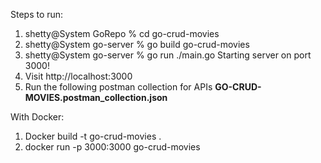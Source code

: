 Steps to run:
1. shetty@System GoRepo % cd go-crud-movies
2. shetty@System go-server % go build go-crud-movies
3. shetty@System go-server % go run ./main.go
   Starting server on port 3000!
4. Visit http://localhost:3000
5. Run the following postman collection for APIs **GO-CRUD-MOVIES.postman_collection.json**

With Docker:
1. Docker build -t go-crud-movies .
2. docker run -p 3000:3000 go-crud-movies
